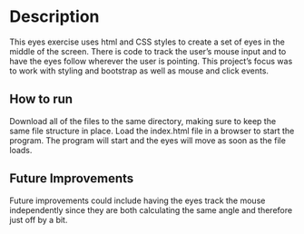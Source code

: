 # Description

This eyes exercise uses html and CSS styles to create a set of eyes in the middle of the screen. There is code to track the user’s mouse input and to have the eyes follow wherever the user is pointing. This project’s focus was to work with styling and bootstrap as well as mouse and click events.

## How to run

Download all of the files to the same directory, making sure to keep the same file structure in place. Load the index.html file in a browser to start the program. The program will start and the eyes will move as soon as the file loads.

## Future Improvements

Future improvements could include having the eyes track the mouse independently since they are both calculating the same angle and therefore just off by a bit.
